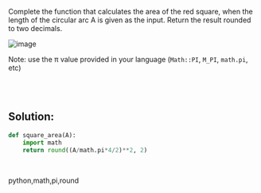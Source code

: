 Complete the function that calculates the area of the red square, when the length of the circular arc A is given as the input. Return the result rounded to two decimals.

![image](https://i.imgur.com/nJrae8n.png)

Note: use the π value provided in your language (`Math::PI`, `M_PI`, `math.pi`, etc)

<br><br>

## Solution:

```py
def square_area(A):
    import math
    return round((A/math.pi*4/2)**2, 2)
```

<br>

<tag>python,math,pi,round<tag>